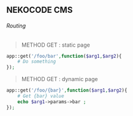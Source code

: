 ## NEKOCODE CMS

###### Routing

> METHOD GET : static page

```php
app::get('/foo/bar',function($arg1,$arg2){
    # Do something
});
```


> METHOD GET : dynamic page
```php
app::get('/foo/{bar}',function($arg1,$arg2){
    # Get {bar} value
    echo $arg1->params->bar ;
});
```
